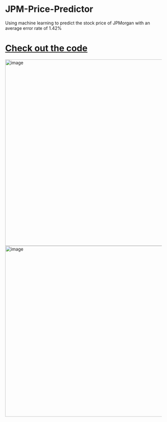 # JPM-Price-Predictor
Using machine learning to predict the stock price of JPMorgan with an average error rate of 1.42% 

# [Check out the code](https://github.com/EliBrignac/JPM-Price-Predictor/blob/main/JPM_price_predictor.ipynb)


<img src="https://github.com/EliBrignac/JPM-Price-Predictor/assets/94129362/e9fdb430-152b-4b7a-8070-fe346a75f48f" alt="image" width="600" />


<img src="https://github.com/EliBrignac/JPM-Price-Predictor/assets/94129362/12eb6db6-7522-458b-bf25-9689941afee5" alt="image" width="550" />
